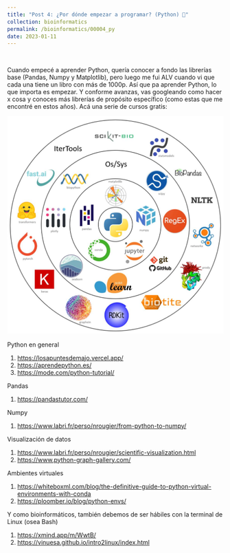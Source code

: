 ```yaml
---
title: "Post 4: ¿Por dónde empezar a programar? (Python) 🤔"
collection: bioinformatics
permalink: /bioinformatics/00004_py
date: 2023-01-11
---
```


&nbsp;

Cuando empecé a aprender Python, quería conocer a fondo las librerías base (Pandas, Numpy y Matplotlib), pero luego me fui ALV cuando vi que cada una tiene un libro con más de 1000p. Así que pa aprender Python, lo que importa es empezar. Y conforme avanzas, vas googleando como hacer x cosa y conoces más librerías de propósito específico (como estas que me encontré en estos años). Acá una serie de cursos gratis:

![img](/images/bioinformatics/00005_py.jpg)

Python en general
1. <https://losapuntesdemajo.vercel.app/>
2. <https://aprendepython.es/>
3. <https://mode.com/python-tutorial/>

Pandas 
1. <https://pandastutor.com/>

Numpy
1. <https://www.labri.fr/perso/nrougier/from-python-to-numpy/>

Visualización de datos
1. <https://www.labri.fr/perso/nrougier/scientific-visualization.html>
2. <https://www.python-graph-gallery.com/>

Ambientes virtuales
1. <https://whiteboxml.com/blog/the-definitive-guide-to-python-virtual-environments-with-conda>
2. <https://ploomber.io/blog/python-envs/>

Y como bioinformáticos, también debemos de ser hábiles con la terminal de Linux (osea Bash)
1. <https://xmind.app/m/WwtB/>
2. <https://vinuesa.github.io/intro2linux/index.html>

